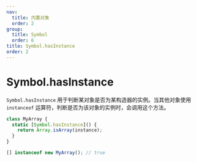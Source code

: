 ```yaml
---
nav:
  title: 内置对象
  order: 2
group:
  title: Symbol
  order: 6
title: Symbol.hasInstance
order: 2
---
```


# Symbol.hasInstance

`Symbol.hasInstance` 用于判断某对象是否为某构造器的实例。当其他对象使用 `instanceof` 运算符，判断是否为该对象的实例时，会调用这个方法。

```js
class MyArray {
  static [Symbol.hasInstance]() {
    return Array.isArray(instance);
  }
}

[] instanceof new MyArray(); // true
```
